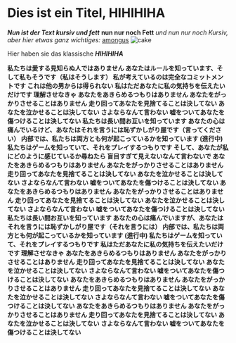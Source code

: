 # Dies ist ein Titel, HIHIHIHA
***Nun ist der Text kursiv und fett***
**nun nur noch Fett**
*und nun nur noch Kursiv, aber hier etwas ganz wichtiges:*
[amongus](https://de.wikipedia.org/wiki/Among_Us)
![cake](https://i.ytimg.com/vi/F-TRzTzRr2c/hqdefault.jpg)

Hier haben sie das klassische ***HIHIHIHA***

**私たちは愛する見知らぬ人ではありません
あなたはルールを知っています、そして私もそうです（私はそうします）
私が考えているのは完全なコミットメントです
これは他の男からは得られない
私はただあなたに私の気持ちを伝えたいだけです
理解させなきゃ
あなたをあきらめるつもりはありません
あなたをがっかりさせることはありません
走り回ってあなたを見捨てることは決してない
あなたを泣かせることは決してない
さよならなんて言わない
嘘をついてあなたを傷つけることは決してない
私たちは長い間お互いを知っています
あなたの心は痛んでいるけど、あなたはそれを言うには恥ずかしがり屋です（言ってください）
内部では、私たちは両方とも何が起こっているかを知っています (進行中)
私たちはゲームを知っていて、それをプレイするつもりです
そして、あなたが私にどのように感じているか尋ねたら
盲目すぎて見えないなんて言わないで
あなたをあきらめるつもりはありません
あなたをがっかりさせることはありません
走り回ってあなたを見捨てることは決してない
あなたを泣かせることは決してない
さよならなんて言わない
嘘をついてあなたを傷つけることは決してない
あなたをあきらめるつもりはありません
あなたをがっかりさせることはありません
走り回ってあなたを見捨てることは決してない
あなたを泣かせることは決してない
さよならなんて言わない
嘘をついてあなたを傷つけることは決してない
私たちは長い間お互いを知っています
あなたの心は痛んでいますが、あなたはそれを言うには恥ずかしがり屋です（それを言うには）
内部では、私たちは両方とも何が起こっているかを知っています (進行中)
私たちはゲームを知っていて、それをプレイするつもりです
私はただあなたに私の気持ちを伝えたいだけです
理解させなきゃ
あなたをあきらめるつもりはありません
あなたをがっかりさせることはありません
走り回ってあなたを見捨てることは決してない
あなたを泣かせることは決してない
さよならなんて言わない
嘘をついてあなたを傷つけることは決してない
あなたをあきらめるつもりはありません
あなたをがっかりさせることはありません
走り回ってあなたを見捨てることは決してない
あなたを泣かせることは決してない
さよならなんて言わない
嘘をついてあなたを傷つけることは決してない
あなたをあきらめるつもりはありません
あなたをがっかりさせることはありません
走り回ってあなたを見捨てることは決してない
あなたを泣かせることは決してない
さよならなんて言わない
嘘をついてあなたを傷つけることは決してない**
